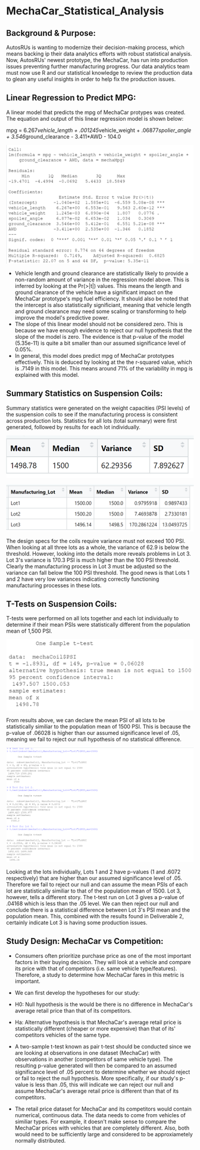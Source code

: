 # MechaCar_Statistical_Analysis

## Background & Purpose:
AutosRUs is wanting to modernize their decision-making process, which means backing ip their data analytics efforts with robust statistical analysis. Now, AutosRUs' newest prototype, the MechaCar, has run into production issues preventing further manufacturing progress. Our data analytics team must now use R and our statistical knowledge to review the production data to glean any useful insights in order to help fix the production issues.

## Linear Regression to Predict MPG:
A linear model that predicts the mpg of MechaCar protypes was created. The equation and output of this linear regression model is shown below:

mpg = 6.267*vehicle_length + .001245*vehicle_weight + .06877*spolier_angle + 3.546*ground_clearance - 3.411*AWD - 104.0

![mpg_regression](https://github.com/bfox87/MechaCar_Statistical_Analysis/blob/main/Screenshots/mpg_regression.PNG)

- Vehicle length and ground clearance are statistically likely to provide a non-random amount of variance in the regression model above. This is inferred by looking at the Pr(>|t|) values. This means the length and ground clearance of the vehicle have a significant impact on the MechaCar prototype's mpg fuel efficiency. It should also be noted that the intercept is also statistically significiant, meaning that vehicle length and ground clearance may need some scaling or transforming to help improve the model's predictive power.
- The slope of this linear model should not be considered zero. This is because we have enough evidence to reject our null hypothesis that the slope of the model is zero. The evidence is that p-value of the model (5.35e-11) is quite a bit smaller than our assumed significance level of 0.05%.
- In general, this model does predict mpg of MechaCar prototypes effectively. This is deduced by looking at the the r-squared value, which is .7149 in this model. This means around 71% of the variability in mpg is explained with this model. 

## Summary Statistics on Suspension Coils:
Summary statistics were generated on the weight capacities (PSI levels) of the suspension coils to see if the manufacturing process is consistent across production lots. Statistics for all lots (total summary) were first generated, followed by results for each lot individually.

![total_summary](https://github.com/bfox87/MechaCar_Statistical_Analysis/blob/main/Screenshots/total_summary.PNG)

![lot_summary](https://github.com/bfox87/MechaCar_Statistical_Analysis/blob/main/Screenshots/lot_summary.PNG)

The design specs for the coils require variance must not exceed 100 PSI. When looking at all three lots as a whole, the variance of 62.9 is below the threshold. However, looking into the details more reveals problems in Lot 3. Lot 3's variance is 170.3 PSI is much higher than the 100 PSI threshold. Clearly the manufacturing process in Lot 3 must be adjusted so the variance can fall below the 100 PSI threshold. The good news is that Lots 1 and 2 have very low variances indicating correctly functioning manufacturing processes in these lots. 

## T-Tests on Suspension Coils:
T-tests were performed on all lots together and each lot individually to determine if their mean PSIs were statistically different from the population mean of 1,500 PSI.

![t_test](https://github.com/bfox87/MechaCar_Statistical_Analysis/blob/main/Screenshots/t_test.PNG)

From results above, we can declare the mean PSI of all lots to be statistically similiar to the population mean of 1500 PSI. This is because the p-value of .06028 is higher than our assumed significance level of .05, meaning we fail to reject our null hypothesis of no statistical difference.

![by_lot_t_test](https://github.com/bfox87/MechaCar_Statistical_Analysis/blob/main/Screenshots/by_lot_t_test.PNG)

Looking at the lots individually, Lots 1 and 2 have p-values (1 and .6072 respectively) that are higher than our assumed significance level of .05. Therefore we fail to reject our null and can assume the mean PSIs of each lot are statistically similiar to that of the population mean of 1500. Lot 3, however, tells a different story. The t-test run on Lot 3 gives a p-value of .04168 which is less than the .05 level. We can then reject our null and conclude there is a statistical difference between Lot 3's PSI mean and the population mean. This, combined with the results found in Deliverable 2, certainly indicate Lot 3 is having some production issues.

## Study Design: MechaCar vs Competition:
- Consumers often prioritize purchase price as one of the most important factors in their buying decision. They will look at a vehicle and compare its price with that of competitors (i.e. same vehicle type/features). Therefore, a study to determine how MechaCar fares in this metric is important.

- We can first develop the hypotheses for our study:
 - H0: Null hypothesis is the would be there is no difference in MechaCar's average retail price than that of its competitors. 
 - Ha: Alternative hypothesis is that MechaCar's average retail price is statistically different (cheaper or more expensive) than that of its' competitors vehicles of the same type.

- A two-sample t-test known as pair t-test should be conducted since we are looking at observations in one dataset (MechaCar) with observations in another (competitors of same vehicle type). The resulting p-value generated will then be compared to an assumed significance level of .05 percent to determine whether we should reject or fail to reject the null hypothesis. More specifically, if our study's p-value is less than .05, this will indicate we can reject our null and assume MechaCar's average retail price is different than that of its competitors. 

- The retail price dataset for MechaCar and its competitors would contain numerical, continuous data. The data needs to come from vehicles of similiar types. For example, it doesn't make sense to compare the MechaCar prices with vehicles that are completely different. Also, both would need to be sufficiently large and considered to be approxiametely normally distributed.